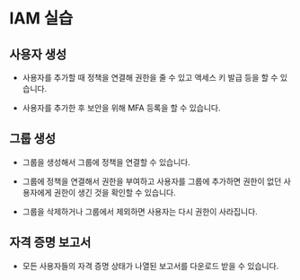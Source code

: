 # IAM 실습

## 사용자 생성

- 사용자를 추가할 때 정책을 연결해 권한을 줄 수 있고 액세스 키 발급 등을 할 수 있습니다.

- 사용자를 추가한 후 보안을 위해 MFA 등록을 할 수 있습니다.

## 그룹 생성

- 그룹을 생성해서 그룹에 정책을 연결할 수 있습니다.

- 그룹에 정책을 연결해서 권한을 부여하고 사용자를 그룹에 추가하면 권한이 없던 사용자에게 권한이 생긴 것을 확인할 수 있습니다.

- 그룹을 삭제하거나 그룹에서 제외하면 사용자는 다시 권한이 사라집니다.

## 자격 증명 보고서

- 모든 사용자들의 자격 증명 상태가 나열된 보고서를 다운로드 받을 수 있습니다.
